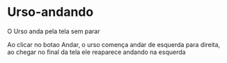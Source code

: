 # Urso-andando
O Urso anda pela tela sem parar

Ao clicar no botao Andar, o urso comença andar de esquerda para direita, ao chegar no final da tela ele reaparece andando na esquerda 
